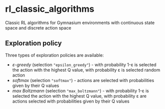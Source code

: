 # rl_classic_algorithms
Classic RL algorithms for Gymnasium environments with continuous state space and discrete action space

## Exploration policy

Three types of exploration policies are available:
- *ε-greedy* (selection `"epsilon_greedy"`) - with probability 1-ε is selected the action with the highest Q value, with probability ε is selected random action
- *softmax* (selection `"softmax"`) - actions are selected with probabilities given by their Q values 
- *max Boltzmann* (selection `"max_boltzmann"`) - with probability 1-ε is selected the action with the highest Q value, with probability ε are actions selected with probabilities given by their Q values

